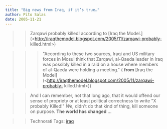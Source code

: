 ```yaml
---
title: "Big news from Iraq, if it’s true…"
author: Pito Salas
date: 2005-11-21
---
```



>>

>> Zarqawi probably killed! according to [Iraq the
Model.](<http://iraqthemodel.blogspot.com/2005/11/zarqawi-probably-
killed.html>)

>>

>>> "According to these two sources, Iraqi and US military forces in Mosul
think that Zarqawi, al-Qaeda leader in Iraq was possibly killed in a raid on a
house where members of al-Qaeda were holding a meeting." ( **from** [Iraq the
Model](<http://iraqthemodel.blogspot.com/2005/11/zarqawi-probably-
killed.html>))

>>

>> And I can remember, not that long ago, that it would offend our sense of
propriety or at least political correctness to write "X probably Killed!"
_We,_ didn't do that kind of thing, kill someone on purpose. **The world has
changed** …

>>

>> Technorati Tags: [iraq](<http://www.technorati.com/tag/iraq>)


